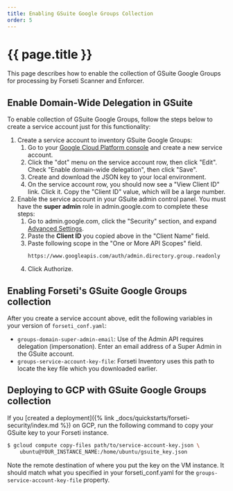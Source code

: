 ```yaml
---
title: Enabling GSuite Google Groups Collection
order: 5
---
```

#  {{ page.title }}

This page describes how to enable the collection of GSuite Google Groups for
processing by Forseti Scanner and Enforcer.

## Enable Domain-Wide Delegation in GSuite

To enable collection of GSuite Google Groups, follow the steps below to create a
service account just for this functionality:

1.  Create a service account to inventory GSuite Google Groups:
    1.  Go to your
        [Google Cloud Platform console](https://console.cloud.google.com/iam-admin/serviceaccounts) and
        create a new service account.
    1.  Click the "dot" menu on the service account row, then click "Edit". 
        Check "Enable domain-wide delegation", then click "Save".
    1.  Create and download the JSON key to your local environment.
    1.  On the service account row, you should now see a "View Client ID" link. Click it.
        Copy the "Client ID" value, which will be a large number.
1.  Enable the service account in your GSuite admin control panel. You must have
    the **super admin** role in admin.google.com to complete these steps:
    1.  Go to admin.google.com, click the "Security" section, and expand
        [Advanced Settings](https://admin.google.com/ManageOauthClients).
    1.  Paste the **Client ID** you copied above in the "Client Name" field.
    1.  Paste following scope in the "One or More API Scopes" field.
        ```
        https://www.googleapis.com/auth/admin.directory.group.readonly
        ```
    1. Click Authorize.

## Enabling Forseti's GSuite Google Groups collection

After you create a service account above, edit the following variables in your
version of `forseti_conf.yaml`:

-   `groups-domain-super-admin-email`: Use of the Admin API requires delegation
    (impersonation). Enter an email address of a Super Admin in the GSuite
    account.
-   `groups-service-account-key-file`: Forseti Inventory uses this path to
    locate the key file which you downloaded earlier.

## Deploying to GCP with GSuite Google Groups collection

If you
[created a deployment]({% link _docs/quickstarts/forseti-security/index.md %})
on GCP, run the following command to copy your GSuite key to your Forseti instance.

  ```bash
  $ gcloud compute copy-files path/to/service-account-key.json \
      ubuntu@YOUR_INSTANCE_NAME:/home/ubuntu/gsuite_key.json
  ```

Note the remote destination of where you put the key on the VM instance. It
should match what you specified in your forseti_conf.yaml for the
`groups-service-account-key-file` property.
